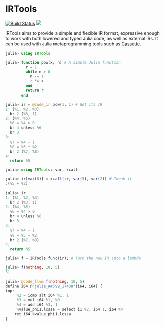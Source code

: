 # IRTools

[![Build Status](https://travis-ci.org/FluxML/IRTools.jl.svg?branch=master)](https://travis-ci.org/FluxML/IRTools.jl)
[![](https://img.shields.io/badge/docs-dev-blue.svg)](https://fluxml.github.io/IRTools.jl/latest/)

IRTools aims to provide a simple and flexible IR format, expressive enough to work with both lowered and typed Julia code, as well as external IRs. It can be used with Julia metaprogramming tools such as [Cassette](https://github.com/jrevels/Cassette.jl).

```julia
julia> using IRTools

julia> function pow(x, n) # A simple Julia function
         r = 1
         while n > 0
           n -= 1
           r *= x
         end
         return r
       end

julia> ir = @code_ir pow(1, 1) # Get its IR
1: (%1, %2, %3)
  br 2 (%3, 1)
2: (%4, %5)
  %6 = %4 > 0
  br 4 unless %6
  br 3
3:
  %7 = %4 - 1
  %8 = %5 * %2
  br 2 (%7, %8)
4:
  return %5

julia> using IRTools: var, xcall

julia> ir[var(8)] = xcall(:+, var(5), var(2)) # Tweak it
:(%5 + %2)

julia> ir
1: (%1, %2, %3)
  br 2 (%3, 1)
2: (%4, %5)
  %6 = %4 > 0
  br 4 unless %6
  br 3
3:
  %7 = %4 - 1
  %8 = %5 + %2
  br 2 (%7, %8)
4:
  return %5

julia> f = IRTools.func(ir); # Turn the new IR into a lambda

julia> f(nothing, 10, 5)
51

julia> @code_llvm f(nothing, 10, 5)
define i64 @"julia_##399_17438"(i64, i64) {
top:
     %2 = icmp slt i64 %1, 1
     %3 = mul i64 %1, %0
     %4 = add i64 %3, 1
     %value_phi1.lcssa = select i1 %2, i64 1, i64 %4
    ret i64 %value_phi1.lcssa
}
```
